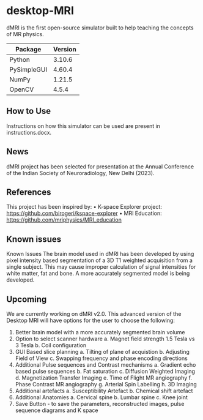 # desktop-MRI
dMRI is the first open-source simulator built to help teaching the concepts of MR physics.

| Package     | Version |
|-------------|---------|
| Python      | 3.10.6  |
| PySimpleGUI | 4.60.4  |
| NumPy       | 1.21.5  |
| OpenCV      | 4.5.4   |

## How to Use

Instructions on how this simulator can be used are present in instructions.docx. 

## News
dMRI project has been selected for presentation at the Annual Conference of the Indian Society of Neuroradiology, New Delhi (2023).

## References
This project has been inspired by:
• K-space Explorer project: https://github.com/birogeri/kspace-explorer
• MRI Education: https://github.com/mriphysics/MRI_education

## Known issues
Known Issues
The brain model used in dMRI has been developed by using pixel intensity based segmentation of a 3D T1 weighted acquisition from a single subject. This may cause improper calculation of signal intensities for white matter, fat and bone. A more accurately segmented model is being developed. 

## Upcoming

We are currently working on dMRI v2.0. This advanced version of the Desktop MRI will have options for the user to choose the following:
  1. Better brain model with a more accurately segmented brain volume
  2. Option to select scanner hardware 
      a. Magnet field strength 1.5 Tesla vs 3 Tesla
      b. Coil configuration
  3. GUI Based slice planning
      a. Tilting of plane of acquistion
      b. Adjusting Field of View
      c. Swapping frequency and phase encoding directions
  4. Additional Pulse sequences and Contrast mechanisms
      a. Gradient echo based pulse sequences
      b. Fat saturation
      c. Diffusion Weighted Imaging 
      d. Magnetization Transfer Imaging
      e. Time of Flight MR angiography
      f. Phase Contrast MR angiography
      g. Arterial Spin Labelling
      h. 3D Imaging
  5. Additional artefacts
      a. Susceptibility Artefact
      b. Chemical shift artefact
  6. Additional Anatomies 
      a. Cervical spine
      b. Lumbar spine
      c. Knee joint
  7. Save Button - to save the parameters, reconstructed images, pulse sequence diagrams and K space 



